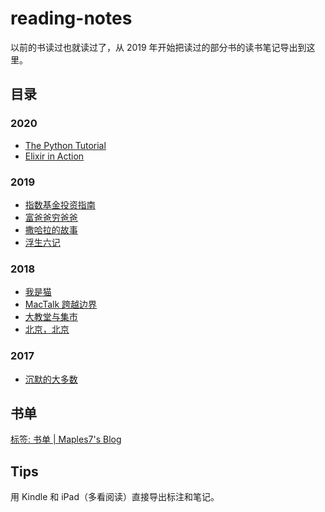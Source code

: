 # reading-notes

以前的书读过也就读过了，从 2019 年开始把读过的部分书的读书笔记导出到这里。

## 目录

### 2020

- [The Python Tutorial](./2020/python-tutorial.md)
- [Elixir in Action](./2020/elixir-in-action.md)

### 2019

- [指数基金投资指南](./2019/index-fund-investment.md)
- [富爸爸穷爸爸](./2019/rich-dad-poor-dad.md)
- [撒哈拉的故事](./2019/sahara-story.md)
- [浮生六记](./2019/six-births.md)

### 2018

- [我是猫](./2018/i-am-cat.md)
- [MacTalk 跨越边界](./2018/mactalk-2.md)
- [大教堂与集市](./2018/the-cathedral-the-bazaar.md)
- [北京，北京](./2018/beijing-beijing.md)

### 2017

- [沉默的大多数](./2017/silent-public.md)

## 书单

[标签: 书单 | Maples7's Blog](http://maples7.com/tags/书单/)

## Tips

用 Kindle 和 iPad（多看阅读）直接导出标注和笔记。
